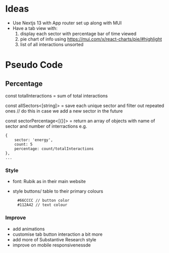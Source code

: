 # Ideas
- Use Nextjs 13 with App router set up along with MUI
- Have a tab view with: 
    1. display each sector with percentage bar of time viewed
    2. pie chart of info using https://mui.com/x/react-charts/pie/#highlight
    3. list of all interactions unsorted

# Pseudo Code
## Percentage
const totalInteractions<int> = sum of total interactions

const allSectors<[string]> = save each unique sector and filter out repeated ones   // do this in case we add a new sector in the future

const sectorPercentage<[{}]> = return an array of objects with name of sector and number of interractions e.g.
```
{
    sector: 'energy',
    count: 5
    percentage: count/totalInteractions
},
...
``` 

### Style
- font: Rubik as in their main website
- style buttons/ table to their primary colours

        #66CCCC // button color
        #112A42 // text colour


### Improve
- add animations
- customise tab button interaction a bit more
- add more of Substantive Research style
- improve on mobile responsivenessde